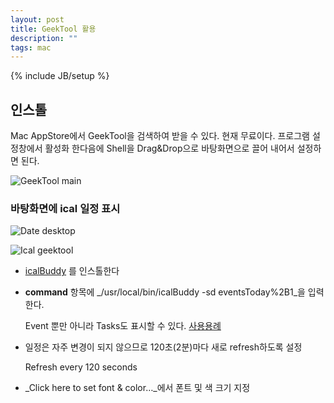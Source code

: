 ```yaml
---
layout: post
title: GeekTool 활용
description: ""
tags: mac
---
```

{% include JB/setup %}

## 인스톨

Mac AppStore에서 GeekTool을 검색하여 받을 수 있다. 현재 무료이다.
프로그램 설정창에서 활성화 한다음에 Shell을 Drag&amp;Drop으로 바탕화면으로 끌어 내어서 설정하면 된다.

![GeekTool main][1]

### 바탕화면에 ical 일정 표시

![Date desktop][2]

![Ical geektool][3]

- [icalBuddy][4] 를 인스톨한다
- **command** 항목에 _/usr/local/bin/icalBuddy -sd eventsToday%2B1_을 입력한다.

  Event 뿐만 아니라 Tasks도 표시할 수 있다. [사용용례][5]
  
- 일정은 자주 변경이 되지 않으므로 120초(2분)마다 새로 refresh하도록 설정

	Refresh every 120 seconds
	
- _Click here to set font &amp; color…_에서 폰트 및 색 크기 지정

   [1]: http://jmjeong.com/wp-content/uploads/2012/06/GeekTool-main.jpg (GeekTool-main.jpg)
   [2]: http://jmjeong.com/wp-content/uploads/2012/06/date-desktop.jpg (date-desktop.jpg)
   [3]: http://jmjeong.com/wp-content/uploads/2012/06/ical-geektool.jpg (ical-geektool.jpg)
   [4]: http://hasseg.org/icalBuddy/
   [5]: http://hasseg.org/icalBuddy/examples.html
  
